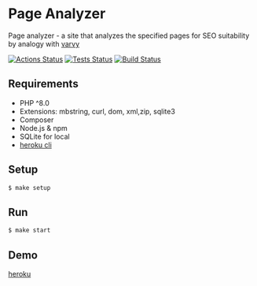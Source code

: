 # Page Analyzer


Page analyzer - a site that analyzes the specified pages for SEO suitability by analogy with [varvy](https://varvy.com/pagespeed/)

[![Actions Status](https://github.com/taponomarev/php-project-lvl3/workflows/hexlet-check/badge.svg)](https://github.com/taponomarev/php-project-lvl3/actions)
[![Tests Status](https://github.com/taponomarev/php-project-lvl3/workflows/Tests/badge.svg)](https://github.com/taponomarev/php-project-lvl3/actions)
[![Build Status](https://github.com/taponomarev/php-project-lvl3/workflows/Build/badge.svg)](https://github.com/taponomarev/php-project-lvl3/actions)

## Requirements

* PHP ^8.0
* Extensions: mbstring, curl, dom, xml,zip, sqlite3
* Composer
* Node.js & npm
* SQLite for local
* [heroku cli](https://devcenter.heroku.com/articles/heroku-cli#download-and-install)

## Setup

```sh
$ make setup
```

## Run

```sh
$ make start
```

## Demo

[heroku](https://page-analyzer.herokuapp.com/)
